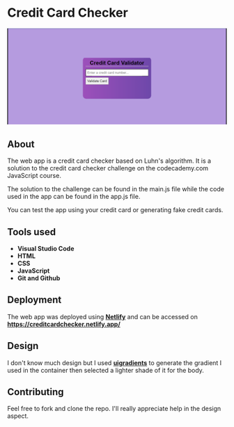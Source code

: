 # Credit Card Checker

![Untitled](Untitled.png)

## About

The web app is a credit card checker based on Luhn's algorithm. It is a solution to the credit card checker challenge on the codecademy.com JavaScript course.

The solution to the challenge can be found in the main.js file while the code used in the app can be found in the app.js file.

You can test the app using your credit card or generating fake credit cards.

## Tools used

- **Visual Studio Code**
- **HTML**
- **CSS**
- **JavaScript**
- **Git and Github**

## Deployment

The web app was deployed using  **[Netlify](netlify.com)** and can be accessed on **https://creditcardchecker.netlify.app/**

## Design

I don't know much design but I used [**uigradients**](uigradients.com) to generate the gradient I used in the container then selected a lighter shade of it for the body. 

## Contributing

Feel free to fork and clone the repo. I'll really appreciate help in the design aspect. 